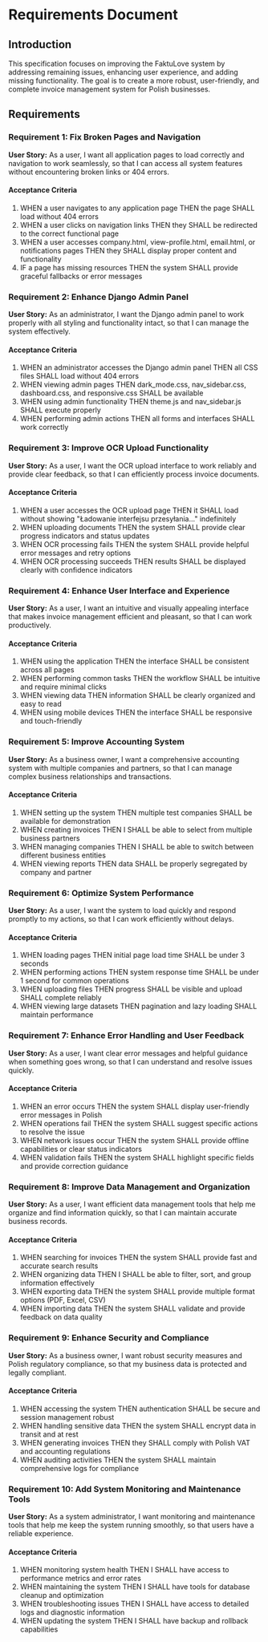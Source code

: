 # Requirements Document

## Introduction

This specification focuses on improving the FaktuLove system by addressing remaining issues, enhancing user experience, and adding missing functionality. The goal is to create a more robust, user-friendly, and complete invoice management system for Polish businesses.

## Requirements

### Requirement 1: Fix Broken Pages and Navigation

**User Story:** As a user, I want all application pages to load correctly and navigation to work seamlessly, so that I can access all system features without encountering broken links or 404 errors.

#### Acceptance Criteria

1. WHEN a user navigates to any application page THEN the page SHALL load without 404 errors
2. WHEN a user clicks on navigation links THEN they SHALL be redirected to the correct functional page
3. WHEN a user accesses company.html, view-profile.html, email.html, or notifications pages THEN they SHALL display proper content and functionality
4. IF a page has missing resources THEN the system SHALL provide graceful fallbacks or error messages

### Requirement 2: Enhance Django Admin Panel

**User Story:** As an administrator, I want the Django admin panel to work properly with all styling and functionality intact, so that I can manage the system effectively.

#### Acceptance Criteria

1. WHEN an administrator accesses the Django admin panel THEN all CSS files SHALL load without 404 errors
2. WHEN viewing admin pages THEN dark_mode.css, nav_sidebar.css, dashboard.css, and responsive.css SHALL be available
3. WHEN using admin functionality THEN theme.js and nav_sidebar.js SHALL execute properly
4. WHEN performing admin actions THEN all forms and interfaces SHALL work correctly

### Requirement 3: Improve OCR Upload Functionality

**User Story:** As a user, I want the OCR upload interface to work reliably and provide clear feedback, so that I can efficiently process invoice documents.

#### Acceptance Criteria

1. WHEN a user accesses the OCR upload page THEN it SHALL load without showing "Ładowanie interfejsu przesyłania..." indefinitely
2. WHEN uploading documents THEN the system SHALL provide clear progress indicators and status updates
3. WHEN OCR processing fails THEN the system SHALL provide helpful error messages and retry options
4. WHEN OCR processing succeeds THEN results SHALL be displayed clearly with confidence indicators

### Requirement 4: Enhance User Interface and Experience

**User Story:** As a user, I want an intuitive and visually appealing interface that makes invoice management efficient and pleasant, so that I can work productively.

#### Acceptance Criteria

1. WHEN using the application THEN the interface SHALL be consistent across all pages
2. WHEN performing common tasks THEN the workflow SHALL be intuitive and require minimal clicks
3. WHEN viewing data THEN information SHALL be clearly organized and easy to read
4. WHEN using mobile devices THEN the interface SHALL be responsive and touch-friendly

### Requirement 5: Improve Accounting System

**User Story:** As a business owner, I want a comprehensive accounting system with multiple companies and partners, so that I can manage complex business relationships and transactions.

#### Acceptance Criteria

1. WHEN setting up the system THEN multiple test companies SHALL be available for demonstration
2. WHEN creating invoices THEN I SHALL be able to select from multiple business partners
3. WHEN managing companies THEN I SHALL be able to switch between different business entities
4. WHEN viewing reports THEN data SHALL be properly segregated by company and partner

### Requirement 6: Optimize System Performance

**User Story:** As a user, I want the system to load quickly and respond promptly to my actions, so that I can work efficiently without delays.

#### Acceptance Criteria

1. WHEN loading pages THEN initial page load time SHALL be under 3 seconds
2. WHEN performing actions THEN system response time SHALL be under 1 second for common operations
3. WHEN uploading files THEN progress SHALL be visible and upload SHALL complete reliably
4. WHEN viewing large datasets THEN pagination and lazy loading SHALL maintain performance

### Requirement 7: Enhance Error Handling and User Feedback

**User Story:** As a user, I want clear error messages and helpful guidance when something goes wrong, so that I can understand and resolve issues quickly.

#### Acceptance Criteria

1. WHEN an error occurs THEN the system SHALL display user-friendly error messages in Polish
2. WHEN operations fail THEN the system SHALL suggest specific actions to resolve the issue
3. WHEN network issues occur THEN the system SHALL provide offline capabilities or clear status indicators
4. WHEN validation fails THEN the system SHALL highlight specific fields and provide correction guidance

### Requirement 8: Improve Data Management and Organization

**User Story:** As a user, I want efficient data management tools that help me organize and find information quickly, so that I can maintain accurate business records.

#### Acceptance Criteria

1. WHEN searching for invoices THEN the system SHALL provide fast and accurate search results
2. WHEN organizing data THEN I SHALL be able to filter, sort, and group information effectively
3. WHEN exporting data THEN the system SHALL provide multiple format options (PDF, Excel, CSV)
4. WHEN importing data THEN the system SHALL validate and provide feedback on data quality

### Requirement 9: Enhance Security and Compliance

**User Story:** As a business owner, I want robust security measures and Polish regulatory compliance, so that my business data is protected and legally compliant.

#### Acceptance Criteria

1. WHEN accessing the system THEN authentication SHALL be secure and session management robust
2. WHEN handling sensitive data THEN the system SHALL encrypt data in transit and at rest
3. WHEN generating invoices THEN they SHALL comply with Polish VAT and accounting regulations
4. WHEN auditing activities THEN the system SHALL maintain comprehensive logs for compliance

### Requirement 10: Add System Monitoring and Maintenance Tools

**User Story:** As a system administrator, I want monitoring and maintenance tools that help me keep the system running smoothly, so that users have a reliable experience.

#### Acceptance Criteria

1. WHEN monitoring system health THEN I SHALL have access to performance metrics and error rates
2. WHEN maintaining the system THEN I SHALL have tools for database cleanup and optimization
3. WHEN troubleshooting issues THEN I SHALL have access to detailed logs and diagnostic information
4. WHEN updating the system THEN I SHALL have backup and rollback capabilities